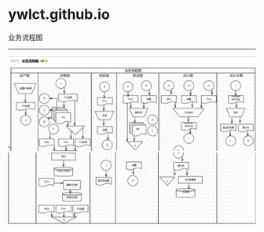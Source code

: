 # ywlct.github.io
业务流程图

***

![业务流程图](https://github.com/oshsx/ywlct.github.io/blob/master/1.JPG)
![业务流程图](https://github.com/oshsx/ywlct.github.io/blob/master/2.JPG)
